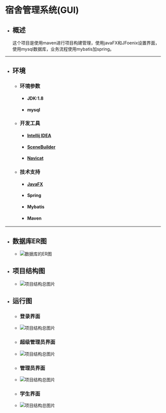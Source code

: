 # 宿舍管理系统(GUI)

- ## 概述

  ​	这个项目是使用maven进行项目构建管理，使用javaFX和JFoenix设置界面，使用mysql数据库，业务流程使用mybatis加spring。

------

- ## 环境

  - ### 环境参数

    - #### JDK:1.8
    - #### mysql

  - ### 开发工具

    - #### [Intellij IDEA](https://www.jetbrains.com/) 
    - #### [SceneBuilder](https://blog.csdn.net/qq_41998273/article/details/102397178)
    - #### [Navicat](https://www.navicat.com.cn/)

  - ### 技术支持

    - #### [JavaFX](https://blog.csdn.net/qq_41998273/article/details/102806303)   
    - #### Spring
    - #### Mybatis
    - #### Maven

------

- ## 数据库ER图

  - ![数据库的ER图](https://raw.github.com/LGSKOKO/Student-dormitory-management-system/master/projectImg/数据库ER图.png)

- ## 项目结构图

  - ![项目结构总图片](https://github.com/LGSKOKO/Student-dormitory-management-system/master/projectImg/项目结构总图.png)
  
- ## 运行图

  - ### 登录界面
  - ![项目结构总图片](https://github.com/LGSKOKO/Student-dormitory-management-system/master/projectImg/login.jpg)
  
  - ### 超级管理员界面
  - ![项目结构总图片](https://github.com/LGSKOKO/Student-dormitory-management-system/master/projectImg/super.png)
  
  - ### 管理员界面	
  - ![项目结构总图片](https://github.com/LGSKOKO/Student-dormitory-management-system/master/projectImg/admin.png)
  
  - ### 学生界面
  - ![项目结构总图片](https://github.com/LGSKOKO/Student-dormitory-management-system/master/projectImg/student.png)



